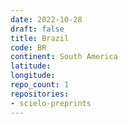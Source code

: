 ```yaml
---
date: 2022-10-28
draft: false
title: Brazil
code: BR
continent: South America
latitude:
longitude:
repo_count: 1
repositories:
- scielo-preprints
---
```



